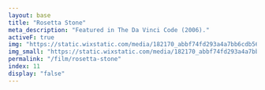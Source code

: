 ```yaml
---
layout: base
title: "Rosetta Stone"
meta_description: "Featured in The Da Vinci Code (2006)."
activeF: true
img: "https://static.wixstatic.com/media/182170_abbf74fd293a4a7bb6cdb56bfb45a4b3~mv2.jpg"
img_small: "https://static.wixstatic.com/media/182170_abbf74fd293a4a7bb6cdb56bfb45a4b3~mv2.jpg"
permalink: "/film/rosetta-stone"
index: 11
display: "false"
---
```

